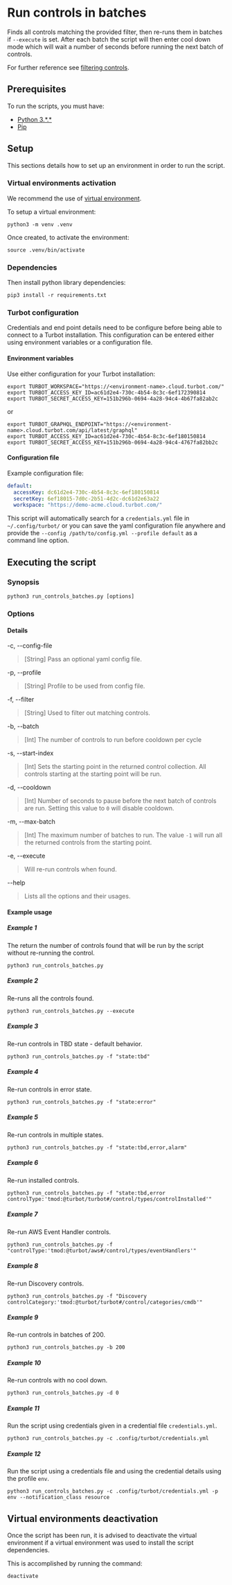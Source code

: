 # Run controls in batches

Finds all controls matching the provided filter, then re-runs them in batches if `--execute` is set.
After each batch the script will then enter cool down mode which will wait a number of seconds before running the 
next batch of controls.

For further reference see [filtering controls](https://turbot.com/v5/docs/reference/filter/controls#filtering-controls).

## Prerequisites

To run the scripts, you must have:

- [Python 3.\*.*](https://www.python.org/downloads/)
- [Pip](https://pip.pypa.io/en/stable/installing/)

## Setup

This sections details how to set up an environment in order to run the script.

### Virtual environments activation

We recommend the use of [virtual environment](https://docs.python.org/3/library/venv.html).

To setup a virtual environment:

```shell
python3 -m venv .venv
```

Once created, to activate the environment:

```shell
source .venv/bin/activate
```

### Dependencies

Then install python library dependencies:

```shell
pip3 install -r requirements.txt
```

### Turbot configuration

Credentials and end point details need to be configure before being able to connect to a Turbot installation.
This configuration can be entered either using environment variables or a configuration file.

#### Environment variables

Use either configuration for your Turbot installation:

```shell
export TURBOT_WORKSPACE="https://<environment-name>.cloud.turbot.com/"
export TURBOT_ACCESS_KEY_ID=ac61d2e4-730c-4b54-8c3c-6ef172390814
export TURBOT_SECRET_ACCESS_KEY=151b296b-0694-4a28-94c4-4b67fa82ab2c
```

or

```shell
export TURBOT_GRAPHQL_ENDPOINT="https://<environment-name>.cloud.turbot.com/api/latest/graphql"
export TURBOT_ACCESS_KEY_ID=ac61d2e4-730c-4b54-8c3c-6ef180150814
export TURBOT_SECRET_ACCESS_KEY=151b296b-0694-4a28-94c4-4767fa82bb2c
```

#### Configuration file

Example configuration file:

```yaml
default:
  accessKey: dc61d2e4-730c-4b54-8c3c-6ef180150814
  secretKey: 6ef18015-7d0c-2b51-4d2c-dc61d2e63a22
  workspace: "https://demo-acme.cloud.turbot.com/"
```

This script will automatically search for a `credentials.yml` file in `~/.config/turbot/` or you can save the yaml configuration file anywhere and provide the `--config /path/to/config.yml --profile default` as a command line option.

## Executing the script

### Synopsis

```shell
python3 run_controls_batches.py [options]
```

### Options

#### Details

-c, --config-file

> [String] Pass an optional yaml config file.

-p, --profile

> [String] Profile to be used from config file.

-f, --filter

> [String] Used to filter out matching controls.

-b, --batch

> [Int] The number of controls to run before cooldown per cycle

-s, --start-index

> [Int] Sets the starting point in the returned control collection. All controls starting at the starting point will be run.

-d, --cooldown

> [Int] Number of seconds to pause before the next batch of controls are run. Setting this value to `0` will disable cooldown.

-m, --max-batch

> [Int] The maximum number of batches to run. The value `-1` will run all the returned controls from the starting point.

-e, --execute

> Will re-run controls when found.

--help

> Lists all the options and their usages.

#### Example usage

##### Example 1

The return the number of controls found that will be run by the script without re-running the control.

```shell
python3 run_controls_batches.py 
```

##### Example 2

Re-runs all the controls found.

```shell
python3 run_controls_batches.py --execute
```

##### Example 3

Re-run controls in TBD state - default behavior.

```shell
python3 run_controls_batches.py -f "state:tbd"
```

##### Example 4

Re-run controls in error state.

```shell
python3 run_controls_batches.py -f "state:error"
```

##### Example 5

Re-run controls in multiple states.

```shell
python3 run_controls_batches.py -f "state:tbd,error,alarm"
```

##### Example 6

Re-run installed controls.

```shell
python3 run_controls_batches.py -f "state:tbd,error controlType:'tmod:@turbot/turbot#/control/types/controlInstalled'"
```

##### Example 7

Re-run AWS Event Handler controls.

```shell
python3 run_controls_batches.py -f "controlType:'tmod:@turbot/aws#/control/types/eventHandlers'"
```

##### Example 8

Re-run Discovery controls.

```shell
python3 run_controls_batches.py -f "Discovery controlCategory:'tmod:@turbot/turbot#/control/categories/cmdb'"
```

##### Example 9

Re-run controls in batches of 200.

```shell
python3 run_controls_batches.py -b 200
```

##### Example 10

Re-run controls with no cool down.

```shell
python3 run_controls_batches.py -d 0
```

##### Example 11

Run the script using credentials given in a credential file `credentials.yml`.

```shell
python3 run_controls_batches.py -c .config/turbot/credentials.yml
```

##### Example 12

Run the script using a credentials file and using the credential details using the profile `env`.

```shell
python3 run_controls_batches.py -c .config/turbot/credentials.yml -p env --notification_class resource
```

## Virtual environments deactivation

Once the script has been run, it is advised to deactivate the virtual environment if a virtual environment was used
to install the script dependencies.

This is accomplished by running the command:

```shell
deactivate
```